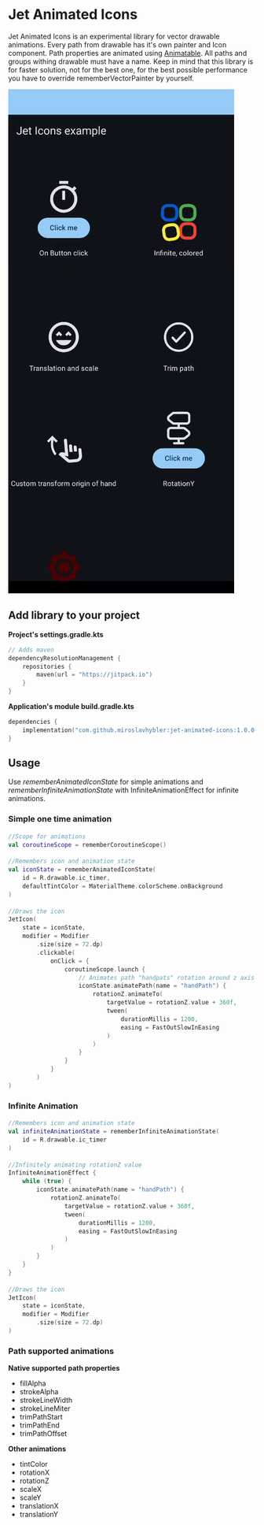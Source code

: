 # Jet Animated Icons

Jet Animated Icons is an experimental library for vector drawable animations. 
Every path from drawable has it's own painter and Icon component. 
Path properties are animated using [Animatable](https://developer.android.com/jetpack/compose/animation/value-based#animatable).
All paths and groups withing drawable must have a name. Keep in mind that this library is for faster 
solution, not for the best one, for the best possible performance you have to override rememberVectorPainter
by yourself.

![Ilustration image](/images/example.gif)

## Add library to your project

**Project's settings.gradle.kts**
```kotlin
// Adds maven 
dependencyResolutionManagement {
    repositories {
        maven(url = "https://jitpack.io")
    }
}
```

**Application's module build.gradle.kts**
```kotlin
dependencies {
    implementation("com.github.miroslavhybler:jet-animated-icons:1.0.0-alpha09")
}
```

## Usage
Use _rememberAnimatedIconState_ for simple animations and _rememberInfiniteAnimationState_ 
with InfiniteAnimationEffect for infinite animations.

### Simple one time animation
```kotlin
//Scope for animations
val coroutineScope = rememberCoroutineScope()

//Remembers icon and animation state
val iconState = rememberAnimatedIconState(
    id = R.drawable.ic_timer,
    defaultTintColor = MaterialTheme.colorScheme.onBackground
)

//Draws the icon
JetIcon(
    state = iconState,
    modifier = Modifier
        .size(size = 72.dp)
        .clickable(
            onClick = {
                coroutineScope.launch {
                    // Animates path "handpats" rotation around z axis when you click the icon
                    iconState.animatePath(name = "handPath") {
                        rotationZ.animateTo(
                            targetValue = rotationZ.value + 360f,
                            tween(
                                durationMillis = 1200,
                                easing = FastOutSlowInEasing
                            )
                        )
                    }
                }
            }
        )
)
```

### Infinite Animation
```kotlin
//Remembers icon and animation state
val infiniteAnimationState = rememberInfiniteAnimationState(
    id = R.drawable.ic_timer
)

//Infinitely animating rotationZ value
InfiniteAnimationEffect {
    while (true) {
        iconState.animatePath(name = "handPath") {
            rotationZ.animateTo(
                targetValue = rotationZ.value + 360f,
                tween(
                    durationMillis = 1200,
                    easing = FastOutSlowInEasing
                )
            )
        }
    }
}

//Draws the icon
JetIcon(
    state = iconState,
    modifier = Modifier
        .size(size = 72.dp)
)
```

### Path supported animations
**Native supported path properties**
- fillAlpha
- strokeAlpha
- strokeLineWidth
- strokeLineMiter
- trimPathStart
- trimPathEnd
- trimPathOffset

**Other animations**

- tintColor
- rotationX
- rotationZ
- scaleX
- scaleY
- translationX
- translationY
